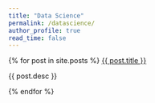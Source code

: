 ```yaml
---
title: "Data Science"
permalink: /datascience/
author_profile: true
read_time: false
---
```


{% for post in site.posts %}
  <a href="{{ post.url }}"> {{ post.title }} </a>
  <p> {{ post.desc }} </p>
{% endfor %}
